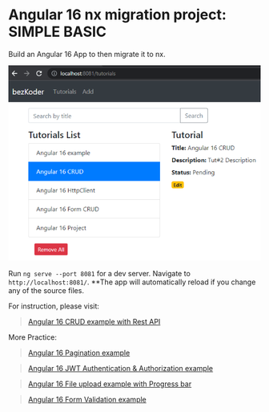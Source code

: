# Angular 16 nx migration project: SIMPLE BASIC

Build an Angular 16 App to then migrate it to nx.

![angular-16-crud-example](angular-16-crud-example.png)

Run `ng serve --port 8081` for a dev server. Navigate to `http://localhost:8081/`. 
**The app will automatically reload if you change any of the source files.

For instruction, please visit:
> [Angular 16 CRUD example with Rest API](https://www.bezkoder.com/angular-16-crud-example/)

More Practice:
> [Angular 16 Pagination example](https://www.bezkoder.com/angular-16-pagination-ngx/)

> [Angular 16 JWT Authentication & Authorization example](https://www.bezkoder.com/angular-16-jwt-auth/)

> [Angular 16 File upload example with Progress bar](https://www.bezkoder.com/angular-16-file-upload/)

> [Angular 16 Form Validation example](https://www.bezkoder.com/angular-16-form-validation/)
